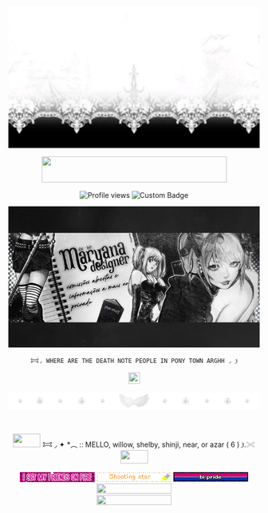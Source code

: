 <p align=center

![image](77cd09ec08ac488163c61e1857680498.jpg)

<p align=center

<a href="https://www.glitter-graphics.com"><img src="http://dl7.glitter-graphics.net/pub/439/439857hze1vgnqaz.gif" width=371 height=52 border=0></a><br><a href="https://www.glitter-graphics.com" target=_blank></a>

<p align=center

![Profile views](https://komarev.com/ghpvc/?username=yourusername&label=^v^&color=ffffff)
![Custom Badge](https://img.shields.io/badge/◜𐂯.𐦯-𓂐mello.𐦯-white?style=for-the-badge&logo=github)
<p align=center

![Alt text](e649a0021c82f43dc90e29013a4f0629.jpg)

<p align=center

    𐂯◞ WHERE ARE THE DEATH NOTE PEOPLE IN PONY TOWN ARGHH ◞ 𐦯

<p align=center

 <a href="https://www.glitter-graphics.com"><img src="http://dl.glitter-graphics.net/pub/1008/1008951xbh88shb03.gif" width=23 height=23 border=0></a>

<p align=center

![image](68747470733a2f2f66696c65732e636174626f782e6d6f652f6d31783935382e6a7067.jpeg)

<p align=center

<a href="https://www.glitter-graphics.com"><img src="http://dl2.glitter-graphics.net/pub/1567/1567522x0jp0xn544.gif" width=57 height=10 border=0></a>

<p align=center

<img src="http://dl7.glitter-graphics.net/pub/706/706287isbesoi4u7.gif" width=55 height=27 border=0></a> 𐂯 ◞ ✦ *︵ :: MELLO, willow, shelby, shinji, near, or azar ( 6 )  𐦯.𓏵 <img src="http://dl7.glitter-graphics.net/pub/706/706287isbesoi4u7.gif" width=55 height=27 border=0></a>

<p align=center

![Alt text](tumblr_34ec925de8b659e4baecb53bb6476e4d_1d256b58_250.gif)
![Alt text](blinkiesCafe-Nx.gif)
![Alt text](blinkiesCafe-Ea.gif)
<a href="https://www.glitter-graphics.com"><img src="http://dl9.glitter-graphics.net/pub/523/523619kq839m3zgi.gif" width=150 height=20 border=0></a><br><a href="https://www.glitter-graphics.com" target=_blank></a>
<a href="https://www.glitter-graphics.com"><img src="http://dl2.glitter-graphics.net/pub/969/969132ff3t2b4u2x.gif" width=150 height=20 border=0></a><br><a href="https://www.glitter-graphics.com" target=_blank></a>
